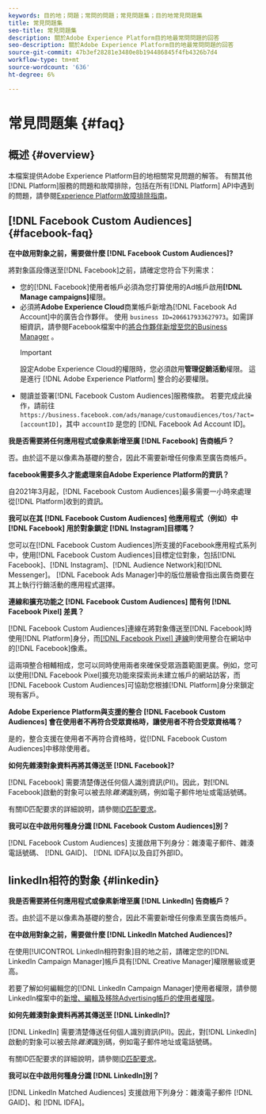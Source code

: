 ```yaml
---
keywords: 目的地；問題；常問的問題；常見問題集；目的地常見問題集
title: 常見問題集
seo-title: 常見問題集
description: 關於Adobe Experience Platform目的地最常問問題的回答
seo-description: 關於Adobe Experience Platform目的地最常問問題的回答
source-git-commit: 47b3ef28281e3480e8b194486845f4fb4326b7d4
workflow-type: tm+mt
source-wordcount: '636'
ht-degree: 6%

---
```



# 常見問題集 {#faq}

## 概述 {#overview}

本檔案提供Adobe Experience Platform目的地相關常見問題的解答。 有關其他[!DNL Platform]服務的問題和故障排除，包括在所有[!DNL Platform] API中遇到的問題，請參閱[Experience Platform故障排除指南](../landing/troubleshooting.md)。

## [!DNL Facebook Custom Audiences] {#facebook-faq}

**在中啟用對象之前，需要做什麼 [!DNL Facebook Custom Audiences]?**

將對象區段傳送至[!DNL Facebook]之前，請確定您符合下列需求：

* 您的[!DNL Facebook]使用者帳戶必須為您打算使用的Ad帳戶啟用&#x200B;**[!DNL Manage campaigns]**&#x200B;權限。
* 必須將&#x200B;**Adobe Experience Cloud**&#x200B;商業帳戶新增為[!DNL Facebook Ad Account]中的廣告合作夥伴。 使用 `business ID=206617933627973`。如需詳細資訊，請參閱Facebook檔案中的[將合作夥伴新增至您的Business Manager](https://www.facebook.com/business/help/1717412048538897) 。
   >[!IMPORTANT]
   >
   > 設定Adobe Experience Cloud的權限時，您必須啟用&#x200B;**管理促銷活動**&#x200B;權限。 這是進行 [!DNL Adobe Experience Platform] 整合的必要權限。
* 閱讀並簽署[!DNL Facebook Custom Audiences]服務條款。 若要完成此操作，請前往 `https://business.facebook.com/ads/manage/customaudiences/tos/?act=[accountID]`，其中 `accountID` 是您的 [!DNL Facebook Ad Account ID]。

**我是否需要將任何應用程式或像素新增至廣 [!DNL Facebook] 告商帳戶？**

否。由於這不是以像素為基礎的整合，因此不需要新增任何像素至廣告商帳戶。

**facebook需要多久才能處理來自Adobe Experience Platform的資訊？**

自2021年3月起，[!DNL Facebook Custom Audiences]最多需要一小時來處理從[!DNL Platform]收到的資訊。

**我可以在其 [!DNL Facebook Custom Audiences] 他應用程式（例如）中 [!DNL Facebook] 用於對象鎖定 [!DNL Instagram]目標嗎？**

您可以在[!DNL Facebook Custom Audiences]所支援的Facebook應用程式系列中，使用[!DNL Facebook Custom Audiences]目標定位對象，包括[!DNL Facebook]、[!DNL Instagram]、[!DNL Audience Network]和[!DNL Messenger]。 [!DNL Facebook Ads Manager]中的版位層級會指出廣告商要在其上執行行銷活動的應用程式選擇。

**連線和擴充功能之 [!DNL Facebook Custom Audiences] 間有何 [!DNL Facebook Pixel] 差異？**

[!DNL Facebook Custom Audiences]連線在將對象傳送至[!DNL Facebook]時使用[!DNL Platform]身分，而[[!DNL Facebook Pixel] 連線](../destinations/catalog/advertising/facebook-pixel.md)則使用整合在網站中的[!DNL Facebook]像素。

這兩項整合相輔相成，您可以同時使用兩者來確保受眾涵蓋範圍更廣。例如，您可以使用[!DNL Facebook Pixel]擴充功能來探索尚未建立帳戶的網站訪客，而[!DNL Facebook Custom Audiences]可協助您根據[!DNL Platform]身分來鎖定現有客戶。

**Adobe Experience Platform與支援的整合 [!DNL Facebook Custom Audiences] 會在使用者不再符合受眾資格時，讓使用者不符合受眾資格嗎？**

是的，整合支援在使用者不再符合資格時，從[!DNL Facebook Custom Audiences]中移除使用者。

**如何先雜湊對象資料再將其傳送至 [!DNL Facebook]?**

[!DNL Facebook] 需要清楚傳送任何個人識別資訊(PII)。因此，對[!DNL Facebook]啟動的對象可以被去除&#x200B;*雜湊*&#x200B;識別碼，例如電子郵件地址或電話號碼。

有關ID匹配要求的詳細說明，請參閱[ID匹配要求](catalog/social/facebook.md#id-matching-requirements)。

**我可以在中啟用何種身分識 [!DNL Facebook Custom Audiences]別？**

[!DNL Facebook Custom Audiences] 支援啟用下列身分：雜湊電子郵件、雜湊電話號碼、  [!DNL GAID]、 [!DNL IDFA]以及自訂外部ID。

## linkedIn相符的對象 {#linkedin}

**我是否需要將任何應用程式或像素新增至廣 [!DNL LinkedIn] 告商帳戶？**

否。由於這不是以像素為基礎的整合，因此不需要新增任何像素至廣告商帳戶。

**在中啟用對象之前，需要做什麼 [!DNL LinkedIn Matched Audiences]?**

在使用[!UICONTROL LinkedIn相符對象]目的地之前，請確定您的[!DNL LinkedIn Campaign Manager]帳戶具有[!DNL Creative Manager]權限層級或更高。

若要了解如何編輯您的[!DNL LinkedIn Campaign Manager]使用者權限，請參閱LinkedIn檔案中的[新增、編輯及移除Advertising帳戶的使用者權限](https://www.linkedin.com/help/lms/answer/5753)。

**如何先雜湊對象資料再將其傳送至 [!DNL LinkedIn]?**

[!DNL LinkedIn] 需要清楚傳送任何個人識別資訊(PII)。因此，對[!DNL LinkedIn]啟動的對象可以被去除&#x200B;*雜湊*&#x200B;識別碼，例如電子郵件地址或電話號碼。

有關ID匹配要求的詳細說明，請參閱[ID匹配要求](catalog/social/linkedin.md#id-matching-requirements)。

**我可以在中啟用何種身分識 [!DNL LinkedIn]別？**

[!DNL LinkedIn Matched Audiences] 支援啟用下列身分：雜湊電子郵件 [!DNL GAID]、和 [!DNL IDFA]。
